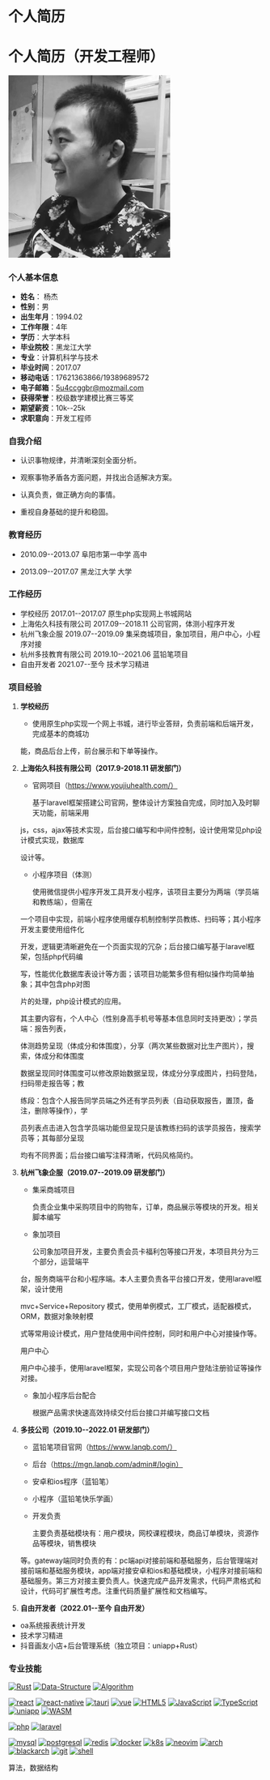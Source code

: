# 个人简历


# 个人简历（开发工程师）

<img src="/static/author.jpg" style="zoom:50%;" />

### 个人基本信息

- **姓名**： 杨杰
- **性别**：男
- **出生年月**：1994.02
- **工作年限**：4年
- **学历**：大学本科
- **毕业院校**：黑龙江大学
- **专业**：计算机科学与技术
- **毕业时间**：2017.07
- **移动电话**：17621363866/19389689572
- **电子邮箱**：5u4ccggbr@mozmail.com
- **获得荣誉**：校级数学建模比赛三等奖
- **期望薪资**：10k--25k
- **求职意向**：开发工程师

### **自我介绍**

- 认识事物规律，并清晰深刻全面分析。

- 观察事物矛盾各方面问题，并找出合适解决方案。

- 认真负责，做正确方向的事情。

- 重视自身基础的提升和稳固。

  

### **教育经历**

- 2010.09--2013.07 阜阳市第一中学 高中

- 2013.09--2017.07 黑龙江大学 大学



### **工作经历**

- 学校经历 								2017.01--2017.07 		原生php实现网上书城网站
- 上海佑久科技有限公司 		2017.09--2018.11 		 公司官网，体测小程序开发
- 杭州飞象企服 						2019.07--2019.09 		集采商城项目，象加项目，用户中心，小程序对接
- 杭州多技教育有限公司 		2019.10--2021.06		  蓝铅笔项目
- 自由开发者                            2021.07--至今                 技术学习精进



### **项目经验**

1. **学校经历**

   - 使用原生php实现一个网上书城，进行毕业答辩，负责前端和后端开发，完成基本的商城功

   能，商品后台上传，前台展示和下单等操作。

   

2. **上海佑久科技有限公司（2017.9-2018.11 研发部门）**

   - 官网项目（https://www.youjiuhealth.com/）

     基于laravel框架搭建公司官网，整体设计方案独自完成，同时加入及时聊天功能，前端采用

   js，css，ajax等技术实现，后台接口编写和中间件控制，设计使用常见php设计模式实现，数据库

   设计等。

   - 小程序项目（体测）

     使用微信提供小程序开发工具开发小程序，该项目主要分为两端（学员端和教练端），但需在

   一个项目中实现，前端小程序使用缓存机制控制学员教练、扫码等；其小程序开发主要使用组件化

   开发，逻辑更清晰避免在一个页面实现的冗杂；后台接口编写基于laravel框架，包括php代码编

   写，性能优化数据库表设计等方面；该项目功能繁多但有相似操作均简单抽象；其中包含php对图

   片的处理，php设计模式的应用。

   其主要内容有，个人中心（性别身高手机号等基本信息同时支持更改）；学员端：报告列表，

   体测趋势呈现（体成分和体围度），分享（两次某些数据对比生产图片），搜索，体成分和体围度

   数据呈现同时体围度可以修改原始数据呈现，体成分分享成图片，扫码登陆，扫码带走报告等；教

   练段：包含个人报告同学员端之外还有学员列表（自动获取报告，置顶，备注，删除等操作），学

   员列表点击进入包含学员端功能但呈现只是该教练扫码的该学员报告，搜索学员等；其每部分呈现

   均有不同界面；后台接口编写注释清晰，代码风格简约。

   

3. **杭州飞象企服（2019.07--2019.09 研发部门）**

   - 集采商城项目

     负责企业集中采购项目中的购物车，订单，商品展示等模块的开发。相关脚本编写

   - 象加项目

     公司象加项目开发，主要负责会员卡福利包等接口开发，本项目共分为三个部分，运营端平

   台，服务商端平台和小程序端。本人主要负责各平台接口开发，使用laravel框架，设计使用

   mvc+Service+Repository 模式，使用单例模式，工厂模式，适配器模式，ORM，数据对象映射模

   式等常用设计模式，用户登陆使用中间件控制，同时和用户中心对接操作等。

   用户中心

   用户中心接手，使用laravel框架，实现公司各个项目用户登陆注册验证等操作对接。

   - 象加小程序后台配合

     根据产品需求快速高效持续交付后台接口并编写接口文档

4. **多技公司（2019.10--2022.01 研发部门）**

   - 蓝铅笔项目官网（https://www.lanqb.com/）

   - 后台（https://mgn.lanqb.com/admin#/login）

   - 安卓和ios程序（蓝铅笔）

   - 小程序（蓝铅笔快乐学画）

   - 开发负责

     主要负责基础模块有：用户模块，网校课程模块，商品订单模块，资源作品等模块，销售模块

   等。gateway端同时负责的有：pc端api对接前端和基础服务，后台管理端对接前端和基础服务模块，app端对接安卓和ios和基础模块，小程序对接前端和基础服务。第三方对接主要负责人。快速完成产品开发需求，代码严肃格式和设计，代码可扩展性考虑。注重代码质量扩展性和文档编写。

   

5. **自由开发者（2022.01--至今 自由开发）**

- oa系统报表统计开发
- 技术学习精进
- 抖音画友小店+后台管理系统（独立项目：uniapp+Rust）



### **专业技能**

[![Rust](https://img.shields.io/badge/CS-Rust-red)](https://www.rust-lang.org)
[![Data-Structure](https://img.shields.io/badge/CS-Data--Structure-red)](https://en.wikipedia.org/wiki/Data_structure)
[![Algorithm](https://img.shields.io/badge/CS-Algorithm-red)](https://en.wikipedia.org/wiki/Algorithm)


[![react](https://img.shields.io/badge/frontend-react-%2337adff)](https://reactjs.org/)
[![react-native](https://img.shields.io/badge/frontend-react--native-%2337adff)](https://reactnative.dev/)
[![tauri](https://img.shields.io/badge/frontend-tauri-%2337adff)](https://tauri.app/)
[![vue](https://img.shields.io/badge/frontend-vue-%2337adff)](https://vuejs.org/)
[![HTML5](https://img.shields.io/badge/frontend-HTML5-%2337adff)](https://html.com/html5/)
[![JavaScript](https://img.shields.io/badge/frontend-JavaScript-%2337adff)](https://www.javascript.com/)
[![TypeScript](https://img.shields.io/badge/frontend-TypeScript-%2337adff)](https://www.typescriptlang.org/)
[![uniapp](https://img.shields.io/badge/frontend-uniapp-%2337adff)](https://uniapp.dcloud.io/)
[![WASM](https://img.shields.io/badge/frontend-WASM-%2337adff)](https://webassembly.org/)


[![php](https://img.shields.io/badge/backend-php-yellogreen)](https://php.net)
[![laravel](https://img.shields.io/badge/backend-laravel-yellogreen)](https://laravel.com)


[![mysql](https://img.shields.io/badge/tool-mysql-orange)](https://www.mysql.com)
[![postgresql](https://img.shields.io/badge/tool-postgresql-orange)](https://www.postgresql.org)
[![redis](https://img.shields.io/badge/tool-redis-orange)](https://redis.io)
[![docker](https://img.shields.io/badge/tool-docker-orange)](https://www.docker.com)
[![k8s](https://img.shields.io/badge/tool-k8s-orange)](https://kubernetes.io)
[![neovim](https://img.shields.io/badge/tool-neovim-orange)](https://neovim.io)
[![arch](https://img.shields.io/badge/tool-arch-orange)](https://archlinux.org)
[![blackarch](https://img.shields.io/badge/tool-blackarch-orange)](https://blackarch.org)
[![git](https://img.shields.io/badge/tool-git-orange)](https://git-scm.com/)
[![shell](https://img.shields.io/badge/tool-shell-orange)](https://www.gnu.org/software/bash/)


  算法，数据结构

